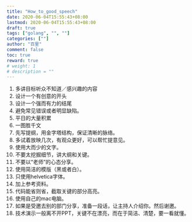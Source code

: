 ```yaml
---
title: "How_to_good_speech"
date: 2020-06-04T15:55:43+08:00
lastmod: 2020-06-04T15:55:43+08:00
draft: true
tags: ["golang", "", ""]
categories: [""]
author: "百里"
comment: false
toc: true
reward: true
# weight: 1
# description = ""
---
```



1. 多讲目标听众不知道／感兴趣的内容
1. 设计一个有创意的开头
1. 设计一个强而有力的结尾
1. 避免常见错误或者明显缺陷。
1. 平日的大量积累
1. 一图胜千文
1. 先写提纲，用金字塔结构，保证清晰的脉络。
2. 多试着放映几次，有观众更好，可以帮忙提意见。
3. 使用大而少的文字。
4. 不要太挖掘细节，讲大纲和关键。
5. 不要以“老师”的心态分享。
6. 使用简洁的模版（黑或者白）。
7. 只使用helvetica字体。
8. 加上参考资料。
9. 代码能省则省，截取关键的部分高亮。
10. 使用自己的mac电脑。
11. 如果是受邀去别的部门分享，准备一段话，让主持人介绍你。然后谢邀。
12. 技术演示一般离不开PPT，关键不在漂亮，而在于简洁、清楚，要一看就懂。
